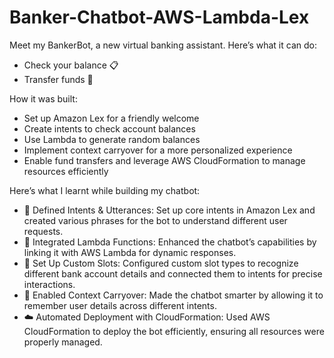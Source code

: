 # Banker-Chatbot-AWS-Lambda-Lex

Meet my BankerBot, a new virtual banking assistant. Here’s what it can do:
- Check your balance 📋
- Transfer funds 🔄

How it was built:
- Set up Amazon Lex for a friendly welcome
- Create intents to check account balances
- Use Lambda to generate random balances
- Implement context carryover for a more personalized experience
- Enable fund transfers and leverage AWS CloudFormation to manage resources efficiently

Here’s what I learnt while building my chatbot:
- 🎯 Defined Intents & Utterances: Set up core intents in Amazon Lex and created various phrases for the bot to understand different user requests.
- 🔄 Integrated Lambda Functions: Enhanced the chatbot’s capabilities by linking it with AWS Lambda for dynamic responses.
- 🌟 Set Up Custom Slots: Configured custom slot types to recognize different bank account details and connected them to intents for precise interactions.
- 🚁 Enabled Context Carryover: Made the chatbot smarter by allowing it to remember user details across different intents.
- ☁️ Automated Deployment with CloudFormation: Used AWS CloudFormation to deploy the bot efficiently, ensuring all resources were properly managed.

